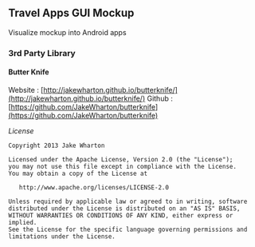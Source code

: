 ## Travel Apps GUI Mockup
Visualize mockup into Android apps

### 3rd Party Library
#### Butter Knife
Website : [http://jakewharton.github.io/butterknife/](http://jakewharton.github.io/butterknife/)
Github : [https://github.com/JakeWharton/butterknife](https://github.com/JakeWharton/butterknife)

*License*
```
Copyright 2013 Jake Wharton

Licensed under the Apache License, Version 2.0 (the "License");
you may not use this file except in compliance with the License.
You may obtain a copy of the License at

   http://www.apache.org/licenses/LICENSE-2.0

Unless required by applicable law or agreed to in writing, software
distributed under the License is distributed on an "AS IS" BASIS,
WITHOUT WARRANTIES OR CONDITIONS OF ANY KIND, either express or implied.
See the License for the specific language governing permissions and
limitations under the License.
```
